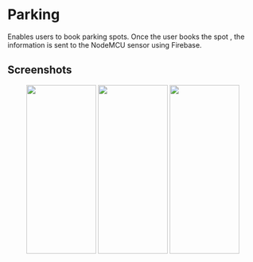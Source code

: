 # Parking
Enables users to book parking spots. Once the user books the spot , the information is sent to the NodeMCU sensor using Firebase.

## Screenshots

<p align="center">
  <img src="https://raw.githubusercontent.com/ravk1234/Parking/master/login.jpg" height="340" width="140"/>
 <img src="https://raw.githubusercontent.com/ravk1234/Parking/master/map.jpg" height="340" width="140"/>
   <img src="https://raw.githubusercontent.com/ravk1234/Parking/master/parkinglot.jpg" height="340" width="140"/>
</p>
